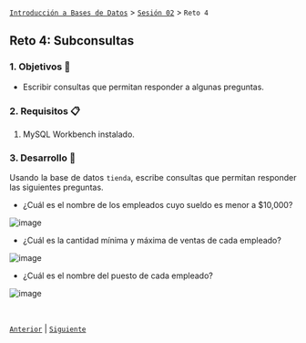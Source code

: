 [`Introducción a Bases de Datos`](../../README.md) > [`Sesión 02`](../Readme.md) > `Reto 4`
	
## Reto 4: Subconsultas

<div style="text-align: justify;">

### 1. Objetivos :dart:

- Escribir consultas que permitan responder a algunas preguntas.

### 2. Requisitos :clipboard:

1. MySQL Workbench instalado.

### 3. Desarrollo :rocket:

Usando la base de datos `tienda`, escribe consultas que permitan responder las siguientes preguntas.
	
	


- ¿Cuál es el nombre de los empleados cuyo sueldo es menor a $10,000?
	
![image](https://user-images.githubusercontent.com/104279978/194204635-1ce938ba-b429-422d-a2d3-1ed5e5fcc393.png)

	
- ¿Cuál es la cantidad mínima y máxima de ventas de cada empleado?
	
	
	
![image](https://user-images.githubusercontent.com/104279978/194204937-44654e73-d22e-4e81-9c38-d89950cc1f6c.png)


	
- ¿Cuál es el nombre del puesto de cada empleado?
	
![image](https://user-images.githubusercontent.com/104279978/194204999-49f6c5d1-2280-4113-ab3b-4af06ad499cf.png)	
	

<br/>

[`Anterior`](../Ejemplo-04/Readme.md) | [`Siguiente`](../Readme.md)            

</div>
